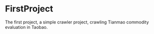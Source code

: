# FirstProject
The first project, a simple crawler project, crawling Tianmao commodity evaluation in Taobao.
